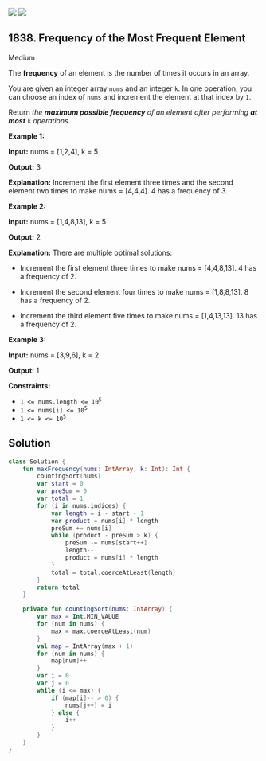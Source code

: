 [![](https://img.shields.io/github/stars/javadev/LeetCode-in-Kotlin?label=Stars&style=flat-square)](https://github.com/javadev/LeetCode-in-Kotlin)
[![](https://img.shields.io/github/forks/javadev/LeetCode-in-Kotlin?label=Fork%20me%20on%20GitHub%20&style=flat-square)](https://github.com/javadev/LeetCode-in-Kotlin/fork)

## 1838\. Frequency of the Most Frequent Element

Medium

The **frequency** of an element is the number of times it occurs in an array.

You are given an integer array `nums` and an integer `k`. In one operation, you can choose an index of `nums` and increment the element at that index by `1`.

Return _the **maximum possible frequency** of an element after performing **at most**_ `k` _operations_.

**Example 1:**

**Input:** nums = [1,2,4], k = 5

**Output:** 3

**Explanation:** Increment the first element three times and the second element two times to make nums = [4,4,4]. 4 has a frequency of 3.

**Example 2:**

**Input:** nums = [1,4,8,13], k = 5

**Output:** 2

**Explanation:** There are multiple optimal solutions: 

- Increment the first element three times to make nums = [4,4,8,13]. 4 has a frequency of 2.

- Increment the second element four times to make nums = [1,8,8,13]. 8 has a frequency of 2. 

- Increment the third element five times to make nums = [1,4,13,13]. 13 has a frequency of 2.

**Example 3:**

**Input:** nums = [3,9,6], k = 2

**Output:** 1

**Constraints:**

*   <code>1 <= nums.length <= 10<sup>5</sup></code>
*   <code>1 <= nums[i] <= 10<sup>5</sup></code>
*   <code>1 <= k <= 10<sup>5</sup></code>

## Solution

```kotlin
class Solution {
    fun maxFrequency(nums: IntArray, k: Int): Int {
        countingSort(nums)
        var start = 0
        var preSum = 0
        var total = 1
        for (i in nums.indices) {
            var length = i - start + 1
            var product = nums[i] * length
            preSum += nums[i]
            while (product - preSum > k) {
                preSum -= nums[start++]
                length--
                product = nums[i] * length
            }
            total = total.coerceAtLeast(length)
        }
        return total
    }

    private fun countingSort(nums: IntArray) {
        var max = Int.MIN_VALUE
        for (num in nums) {
            max = max.coerceAtLeast(num)
        }
        val map = IntArray(max + 1)
        for (num in nums) {
            map[num]++
        }
        var i = 0
        var j = 0
        while (i <= max) {
            if (map[i]-- > 0) {
                nums[j++] = i
            } else {
                i++
            }
        }
    }
}
```